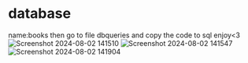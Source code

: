 # database 

name:books
then go to file dbqueries and copy the code to sql enjoy<3
![Screenshot 2024-08-02 141510](https://github.com/user-attachments/assets/94e011db-61ed-4f79-a708-fc6bff57cd7f)
![Screenshot 2024-08-02 141547](https://github.com/user-attachments/assets/efa84873-54ce-4114-a83c-8a4a0fa3b20f)
![Screenshot 2024-08-02 141904](https://github.com/user-attachments/assets/b8edaea0-9d0a-412a-8bea-dfcd37225afd)
